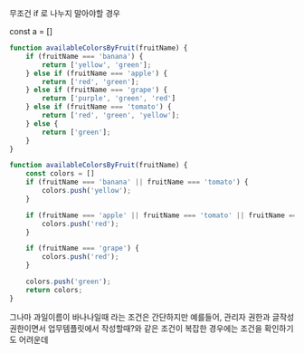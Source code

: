 무조건 if 로 나누지 말아야할 경우

const a = []

```js
function availableColorsByFruit(fruitName) {
    if (fruitName === 'banana') {
        return ['yellow', 'green'];
    } else if (fruitName === 'apple') {
        return ['red', 'green'];
    } else if (fruitName === 'grape') {
        return ['purple', 'green', 'red']
    } else if (fruitName === 'tomato') {
        return ['red', 'green', 'yellow'];
    } else {
        return ['green'];
    }
}

function availableColorsByFruit(fruitName) {
    const colors = []
    if (fruitName === 'banana' || fruitName === 'tomato') {
        colors.push('yellow');
    }

    if (fruitName === 'apple' || fruitName === 'tomato' || fruitName === 'grape') {
        colors.push('red');
    }

    if (fruitName === 'grape') {
        colors.push('red');
    }

    colors.push('green');
    return colors;
}
```

그나마 과일이름이 바나나일때 라는 조건은 간단하지만
예를들어, 관리자 권한과 글작성 권한이면서 업무템플릿에서 작성할때?와 같은 조건이 복잡한 경우에는
조건을 확인하기도 어려운데 